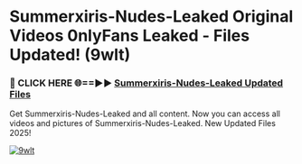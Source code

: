 # Summerxiris-Nudes-Leaked Original Videos 0nlyFans Leaked - Files Updated! (9wlt)

<h3>🔴 CLICK HERE 🌐==►► <a href="https://tinyurl.com/5h6xmrr3" rel="nofollow">Summerxiris-Nudes-Leaked Updated Files</a></h3>

Get Summerxiris-Nudes-Leaked and all content. Now you can access all videos and pictures of Summerxiris-Nudes-Leaked. New Updated Files 2025!

[![9wlt](https://i.imgur.com/KVD873Z.gif)](https://tinyurl.com/5h6xmrr3)
